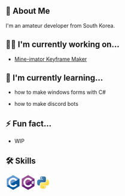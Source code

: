 
## 🚀 About Me
I'm an amateur developer from South Korea.

## 👩‍💻 I'm currently working on...

* [Mine-imator Keyframe Maker](https://github.com/krnl0909/Mine-imator_Keyframe_Maker)

## 🧠 I'm currently learning...

* how to make windows forms with C#

* how to make discord bots

## ⚡️ Fun fact...

* WIP

## 🛠 Skills
<img src="https://raw.githubusercontent.com/devicons/devicon/master/icons/c/c-original.svg" width="40" height="40"><img src="https://raw.githubusercontent.com/devicons/devicon/master/icons/csharp/csharp-original.svg" width="40" height="40"><img src="https://raw.githubusercontent.com/devicons/devicon/master/icons/python/python-original.svg" width="40" height="40">

